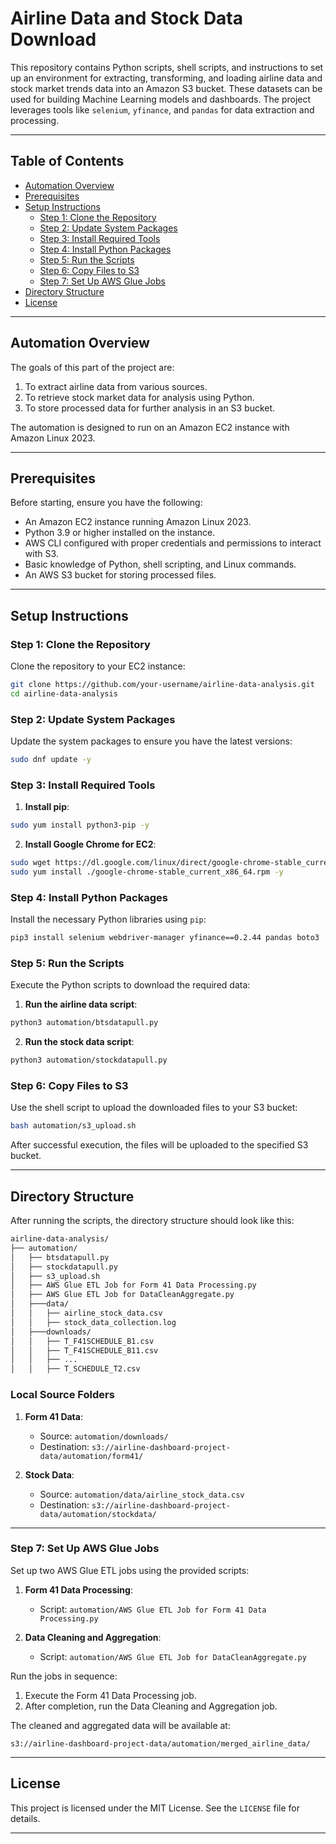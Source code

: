 # Airline Data and Stock Data Download

This repository contains Python scripts, shell scripts, and instructions to set up an environment for extracting, transforming, and loading airline data and stock market trends data into an Amazon S3 bucket. These datasets can be used for building Machine Learning models and dashboards. The project leverages tools like `selenium`, `yfinance`, and `pandas` for data extraction and processing.

---

## Table of Contents
- [Automation Overview](#automation-overview)
- [Prerequisites](#prerequisites)
- [Setup Instructions](#setup-instructions)
  - [Step 1: Clone the Repository](#step-1-clone-the-repository)
  - [Step 2: Update System Packages](#step-2-update-system-packages)
  - [Step 3: Install Required Tools](#step-3-install-required-tools)
  - [Step 4: Install Python Packages](#step-4-install-python-packages)
  - [Step 5: Run the Scripts](#step-5-run-the-scripts)
  - [Step 6: Copy Files to S3](#step-6-copy-files-to-s3)
  - [Step 7: Set Up AWS Glue Jobs](#step-7-set-up-aws-glue-jobs)
- [Directory Structure](#directory-structure)
- [License](#license)

---

## Automation Overview

The goals of this part of the project are:
1. To extract airline data from various sources.
2. To retrieve stock market data for analysis using Python.
3. To store processed data for further analysis in an S3 bucket.

The automation is designed to run on an Amazon EC2 instance with Amazon Linux 2023.

---

## Prerequisites

Before starting, ensure you have the following:
- An Amazon EC2 instance running Amazon Linux 2023.
- Python 3.9 or higher installed on the instance.
- AWS CLI configured with proper credentials and permissions to interact with S3.
- Basic knowledge of Python, shell scripting, and Linux commands.
- An AWS S3 bucket for storing processed files.

---

## Setup Instructions

### Step 1: Clone the Repository
Clone the repository to your EC2 instance:
```bash
git clone https://github.com/your-username/airline-data-analysis.git
cd airline-data-analysis
```

### Step 2: Update System Packages
Update the system packages to ensure you have the latest versions:
```bash
sudo dnf update -y
```

### Step 3: Install Required Tools
1. **Install pip**:
```bash
sudo yum install python3-pip -y
```

2. **Install Google Chrome for EC2**:
```bash
sudo wget https://dl.google.com/linux/direct/google-chrome-stable_current_x86_64.rpm
sudo yum install ./google-chrome-stable_current_x86_64.rpm -y
```

### Step 4: Install Python Packages
Install the necessary Python libraries using `pip`:
```bash
pip3 install selenium webdriver-manager yfinance==0.2.44 pandas boto3
```

### Step 5: Run the Scripts
Execute the Python scripts to download the required data:
1. **Run the airline data script**:
```bash
python3 automation/btsdatapull.py
```

2. **Run the stock data script**:
```bash
python3 automation/stockdatapull.py
```

### Step 6: Copy Files to S3
Use the shell script to upload the downloaded files to your S3 bucket:
```bash
bash automation/s3_upload.sh
```
After successful execution, the files will be uploaded to the specified S3 bucket.

---

## Directory Structure

After running the scripts, the directory structure should look like this:

```bash
airline-data-analysis/
├── automation/
│   ├── btsdatapull.py
│   ├── stockdatapull.py
│   ├── s3_upload.sh
│   ├── AWS Glue ETL Job for Form 41 Data Processing.py
│   ├── AWS Glue ETL Job for DataCleanAggregate.py
│   ├───data/
│   │   ├── airline_stock_data.csv
│   │   ├── stock_data_collection.log
│   ├───downloads/
│   │   ├── T_F41SCHEDULE_B1.csv
│   │   ├── T_F41SCHEDULE_B11.csv
│   │   ├── ...
│   │   ├── T_SCHEDULE_T2.csv
```

### Local Source Folders
1. **Form 41 Data**:
   - Source: `automation/downloads/`
   - Destination: `s3://airline-dashboard-project-data/automation/form41/`

2. **Stock Data**:
   - Source: `automation/data/airline_stock_data.csv`
   - Destination: `s3://airline-dashboard-project-data/automation/stockdata/`

---

### Step 7: Set Up AWS Glue Jobs
Set up two AWS Glue ETL jobs using the provided scripts:
1. **Form 41 Data Processing**:
   - Script: `automation/AWS Glue ETL Job for Form 41 Data Processing.py`

2. **Data Cleaning and Aggregation**:
   - Script: `automation/AWS Glue ETL Job for DataCleanAggregate.py`

Run the jobs in sequence:
1. Execute the Form 41 Data Processing job.
2. After completion, run the Data Cleaning and Aggregation job.

The cleaned and aggregated data will be available at:
```
s3://airline-dashboard-project-data/automation/merged_airline_data/
```

---

## License

This project is licensed under the MIT License. See the `LICENSE` file for details.

---
